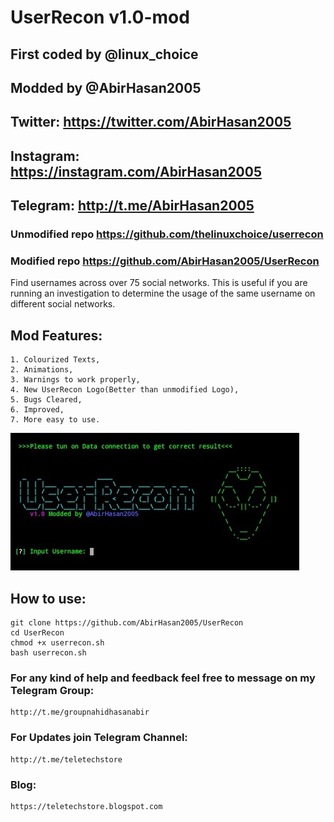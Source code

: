 # UserRecon v1.0-mod
## First coded by @linux_choice
## Modded by @AbirHasan2005
## Twitter: https://twitter.com/AbirHasan2005
## Instagram: https://instagram.com/AbirHasan2005
## Telegram: http://t.me/AbirHasan2005
### Unmodified repo https://github.com/thelinuxchoice/userrecon
### Modified repo https://github.com/AbirHasan2005/UserRecon

Find usernames across over 75 social networks.
This is useful if you are running an investigation to determine the usage of the same username on different social networks.

## Mod Features:
```
1. Colourized Texts,
2. Animations,
3. Warnings to work properly,
4. New UserRecon Logo(Better than unmodified Logo),
5. Bugs Cleared,
6. Improved,
7. More easy to use.
```
![Screenshot](https://github.com/AbirHasan2005/UserRecon/blob/master/capture.jpg)
## How to use:
```
git clone https://github.com/AbirHasan2005/UserRecon
cd UserRecon
chmod +x userrecon.sh
bash userrecon.sh
```

### For any kind of help and feedback feel free to message on my Telegram Group:
```
http://t.me/groupnahidhasanabir
```
### For Updates join Telegram Channel:
```
http://t.me/teletechstore
```
### Blog:
```
https://teletechstore.blogspot.com
```
